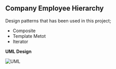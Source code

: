 ## Company Employee Hierarchy
Design patterns that has been used in this project;

 - Composite
 - Template Metot
 - Iterator

**UML Design**

![UML](https://raw.githubusercontent.com/aoguzperdahci/CompanyEmployeeHierarchy/main/UML%20s%C4%B1n%C4%B1f%20diyagram%C4%B1.png)
